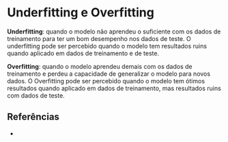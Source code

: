 # Underfitting e Overfitting

**Underfitting**: quando o modelo não aprendeu o suficiente com os dados de treinamento para ter um bom desempenho nos dados de teste. O underfitting pode ser percebido quando o modelo tem resultados ruins quando aplicado em dados de treinamento e de teste.

**Overfitting**: quando o modelo aprendeu demais com os dados de treinamento e perdeu a capacidade de generalizar o modelo para novos dados. O Overfitting pode ser percebido quando o modelo tem ótimos resultados quando aplicado em dados de treinamento, mas resultados ruins com dados de teste.

## Referências

-

